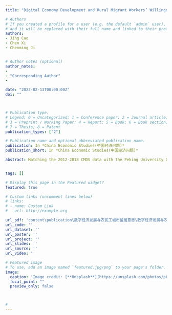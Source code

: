 ```yaml
---
title: "Digital Economy Development and Rural Migrant Workers’ Willingness to Settle in Cities: Analysis from the Perspective of Human Capital Heterogeneity"

# Authors
# If you created a profile for a user (e.g. the default `admin` user), write the username (folder name) here 
# and it will be replaced with their full name and linked to their profile.
authors:
- Jing Cao
- Chen Xi
- Chenming Ji


# Author notes (optional)
author_notes:
-
- "Corresponding Author"
- 

date: "2023-02-13T00:00:00Z"
doi: ""



# Publication type.
# Legend: 0 = Uncategorized; 1 = Conference paper; 2 = Journal article;
# 3 = Preprint / Working Paper; 4 = Report; 5 = Book; 6 = Book section;
# 7 = Thesis; 8 = Patent
publication_types: ["2"]

# Publication name and optional abbreviated publication name.
publication: In *China Economic Studies(中国经济问题)*
publication_short: In *China Economic Studies(中国经济问题)*

abstract: Matching the 2012-2018 CMDS data with the Peking University Digital Finance Index to form a cross-sectional data, this paper analyzes the impact of digital economy development in inflow cities on migrant workers' long-term willingness to settle in cities at the county level. The instrumental variable estimation results show that cities’ digital economy development positively affects migrants’ willingness to settle. For one standard deviation increase in the digital economy index, migrants’ willingness to settle increased by 10.3%. We further find that the effect exhibits human capital heterogeneity. The effect of digital economy development on migrant workers with high human capital is 1.3% higher than that on low human capital migrants. Mechanism analysis shows that human capital heterogeneity is mainly explained by the difference of payment facilitation in two migrant groups. Although digital economy development leads the structure of urban labor demand biases toward high human capital migrant workers, faster productivity improvement of low human capital migrant workers through social learning narrows down the wage gap. This paper provides a new perspective for discussing the well-being of migrant workers and the construction of new-type urbanization in the digital economy era.


tags: []

# Display this page in the Featured widget?
featured: true

# Custom links (uncomment lines below)
# links:
# - name: Custom Link
#   url: http://example.org

url_pdf: 'content\publication\数字经济发展与农民工城市留居意愿\数字经济发展与农民工城市留居意愿.pdf'
url_code: ''
url_dataset: ''
url_poster: ''
url_project: ''
url_slides: ''
url_source: ''
url_video: ''

# Featured image
# To use, add an image named `featured.jpg/png` to your page's folder. 
image:
  caption: 'Image credit: [**Unsplash**](https://unsplash.com/photos/pLCdAaMFLTE)'
  focal_point: ""
  preview_only: false



#
---
```


